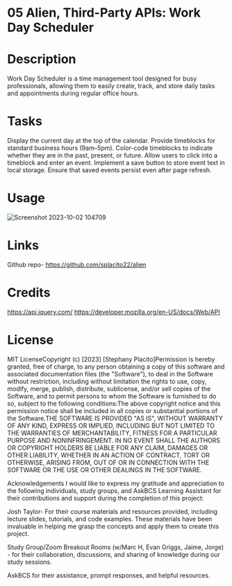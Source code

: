 # 05 Alien, Third-Party APIs: Work Day Scheduler

# Description

Work Day Scheduler is a time management tool designed for busy professionals, allowing them to easily create, track, and store daily tasks and appointments during regular office hours.

# Tasks

Display the current day at the top of the calendar.
Provide timeblocks for standard business hours (9am–5pm).
Color-code timeblocks to indicate whether they are in the past, present, or future.
Allow users to click into a timeblock and enter an event.
Implement a save button to store event text in local storage.
Ensure that saved events persist even after page refresh.

# Usage

![Screenshot 2023-10-02 104709](https://github.com/splacito22/alien/assets/136421961/628457f3-c081-4731-a445-549208afb32b)

# Links

Github repo- https://github.com/splacito22/alien

# Credits

https://api.jquery.com/
https://developer.mozilla.org/en-US/docs/Web/API

# License

​MIT License​Copyright (c) [2023] [Stephany Placito]​Permission is hereby granted, free of charge, to any person obtaining a copy of this software and associated documentation files (the "Software"), to deal in the Software without restriction, including without limitation the rights to use, copy, modify, merge, publish, distribute, sublicense, and/or sell copies of the Software, and to permit persons to whom the Software is furnished to do so, subject to the following conditions:​The above copyright notice and this permission notice shall be included in all copies or substantial portions of the Software.​THE SOFTWARE IS PROVIDED "AS IS", WITHOUT WARRANTY OF ANY KIND, EXPRESS OR IMPLIED, INCLUDING BUT NOT LIMITED TO THE WARRANTIES OF MERCHANTABILITY, FITNESS FOR A PARTICULAR PURPOSE AND NONINFRINGEMENT. IN NO EVENT SHALL THE AUTHORS OR COPYRIGHT HOLDERS BE LIABLE FOR ANY CLAIM, DAMAGES OR OTHER LIABILITY, WHETHER IN AN ACTION OF CONTRACT, TORT OR OTHERWISE, ARISING FROM, OUT OF OR IN CONNECTION WITH THE SOFTWARE OR THE USE OR OTHER DEALINGS IN THE SOFTWARE.

Acknowledgements I would like to express my gratitude and appreciation to the following individuals, study groups, and AskBCS Learning Assistant for their contributions and support during the completion of this project:

Josh Taylor- For their course materials and resources provided, including lecture slides, tutorials, and code examples. These materials have been invaluable in helping me grasp the concepts and apply them to create this project.

Study Group/Zoom Breakout Rooms (w/Marc H, Evan Griggs, Jaime, Jorge) - for their collaboration, discussions, and sharing of knowledge during our study sessions.

AskBCS for their assistance, prompt responses, and helpful resources.
